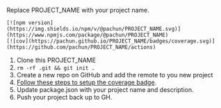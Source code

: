 Replace PROJECT_NAME with your project name.

```
[![npm version](https://img.shields.io/npm/v/@pachun/PROJECT_NAME.svg)](https://www.npmjs.com/package/@pachun/PROJECT_NAME)
[![cov](https://pachun.github.io/PROJECT_NAME/badges/coverage.svg)](https://github.com/pachun/PROJECT_NAME/actions)
```

1. Clone this PROJECT_NAME
1. `rm -rf .git && git init .`
1. Create a new repo on GitHub and add the remote to you new project
1. [Follow these steps to setup the coverage badge](https://github.com/marketplace/actions/coverage-badge).
1. Update package.json with your project name and description.
1. Push your project back up to GH.
